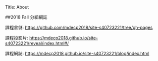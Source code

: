 Title: About

##2018 Fall 分組網誌

課程倉儲: <a href="https://github.com/mdecourse/2018fall">https://github.com/mdecp2018/site-s40723221/tree/gh-pages</a>

課程投影片: <a href="https://mdecourse.github.io/2018fall/reveal">https://mdecp2018.github.io/site-s40723221/reveal/index.html#/</a>

課程網誌: <a href="https://mdecourse.github.io/2018fall/blog">https://mdecp2018.github.io/site-s40723221/blog/index.html</a>








